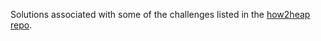 Solutions associated with some of the challenges listed in the [how2heap repo](https://github.com/shellphish/how2heap).
